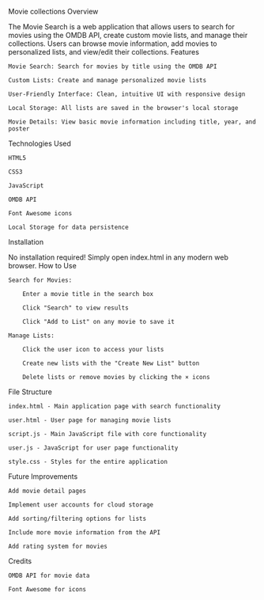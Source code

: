 Movie collections 
Overview

The Movie Search is a web application that allows users to search for movies using the OMDB API, create custom movie lists, and manage their collections. Users can browse movie information, add movies to personalized lists, and view/edit their collections.
Features

    Movie Search: Search for movies by title using the OMDB API

    Custom Lists: Create and manage personalized movie lists

    User-Friendly Interface: Clean, intuitive UI with responsive design

    Local Storage: All lists are saved in the browser's local storage

    Movie Details: View basic movie information including title, year, and poster

Technologies Used

    HTML5

    CSS3

    JavaScript

    OMDB API

    Font Awesome icons

    Local Storage for data persistence

Installation

No installation required! Simply open index.html in any modern web browser.
How to Use

    Search for Movies:

        Enter a movie title in the search box

        Click "Search" to view results

        Click "Add to List" on any movie to save it

    Manage Lists:

        Click the user icon to access your lists

        Create new lists with the "Create New List" button

        Delete lists or remove movies by clicking the × icons

File Structure

    index.html - Main application page with search functionality

    user.html - User page for managing movie lists

    script.js - Main JavaScript file with core functionality

    user.js - JavaScript for user page functionality

    style.css - Styles for the entire application

Future Improvements

    Add movie detail pages

    Implement user accounts for cloud storage

    Add sorting/filtering options for lists

    Include more movie information from the API

    Add rating system for movies

Credits

    OMDB API for movie data

    Font Awesome for icons
